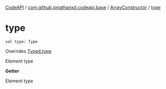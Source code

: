 [CodeAPI](../../index.md) / [com.github.jonathanxd.codeapi.base](../index.md) / [ArrayConstructor](index.md) / [type](.)

# type

`val type: Type`

Overrides [Typed.type](../-typed/type.md)

Element type

**Getter**

Element type

